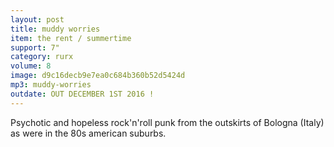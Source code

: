 ```yaml
---
layout: post
title: muddy worries
item: the rent / summertime
support: 7"
category: rurx
volume: 8
image: d9c16decb9e7ea0c684b360b52d5424d
mp3: muddy-worries
outdate: OUT DECEMBER 1ST 2016 !
---
```


Psychotic and hopeless rock'n'roll punk from the outskirts of Bologna (Italy) as were in the 80s american suburbs.
